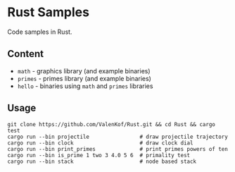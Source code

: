 # Rust Samples

Code samples in Rust.

## Content

* `math` - graphics library (and example binaries)
* `primes` - primes library (and example binaries)
* `hello` - binaries using `math` and `primes` libraries

## Usage

```
git clone https://github.com/ValenKof/Rust.git && cd Rust && cargo test
cargo run --bin projectile                # draw projectile trajectory
cargo run --bin clock                     # draw clock dial
cargo run --bin print_primes              # print primes powers of ten
cargo run --bin is_prime 1 two 3 4.0 5 6  # primality test
cargo run --bin stack                     # node based stack
```
